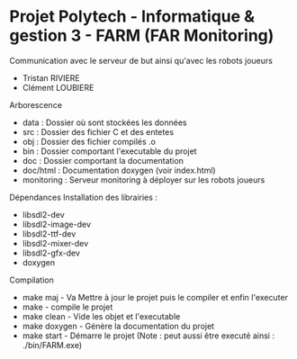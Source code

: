 # Projet Polytech - Informatique & gestion 3 - FARM (FAR Monitoring)

Communication avec le serveur de but ainsi qu'avec les robots joueurs

- Tristan RIVIERE
- Clément LOUBIERE

Arborescence

- data : Dossier où sont stockées les données
- src : Dossier des fichier C et des entetes
- obj	: Dossier des fichier compilés .o
- bin : Dossier comportant l'executable du projet
- doc : Dossier comportant la documentation
- doc/html : Documentation doxygen (voir index.html)
- monitoring : Serveur monitoring à déployer sur les robots joueurs

Dépendances
Installation des librairies : 
- libsdl2-dev 
- libsdl2-image-dev 
- libsdl2-ttf-dev 
- libsdl2-mixer-dev
- libsdl2-gfx-dev
- doxygen 

Compilation
- make maj  - Va Mettre à jour le projet puis le compiler et enfin l'executer
- make - compile le projet
- make clean - Vide les objet et l'executable
- make doxygen - Génère la documentation du projet
- make start - Démarre le projet (Note : peut aussi être executé ainsi : ./bin/FARM.exe)

